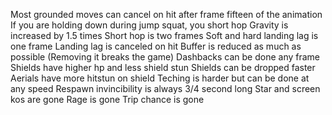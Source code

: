 Most grounded moves can cancel on hit after frame fifteen of the animation
If you are holding down during jump squat, you short hop
Gravity is increased by 1.5 times
Short hop is two frames
Soft and hard landing lag is one frame
Landing lag is canceled on hit
Buffer is reduced as much as possible (Removing it breaks the game)
Dashbacks can be done any frame
Shields have higher hp and less shield stun
Shields can be dropped faster
Aerials have more hitstun on shield
Teching is harder but can be done at any speed
Respawn invincibility is always 3/4 second long
Star and screen kos are gone
Rage is gone
Trip chance is gone
